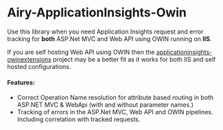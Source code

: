 # Airy-ApplicationInsights-Owin #

Use this library when you need Application Insights request and error tracking for **both** ASP.Net MVC and Web API using OWIN running on **IIS**.

If you are self hosting Web API using OWIN then the [applicationinsights-owinextensions](https://github.com/marcinbudny/applicationinsights-owinextensions) project may be a better fit as it works for both IIS and self hosted configurations.

#### Features: ####
  - Correct Operation Name resolution for attribute based routing in both ASP.NET MVC & WebApi (with and without parameter names.)
  - Tracking of errors in the ASP.Net MVC, Web API and OWIN pipelines. Including correlation with tracked requests.

